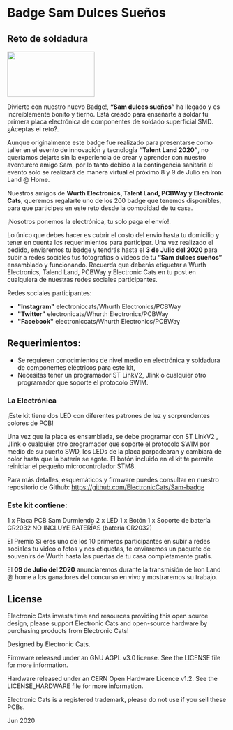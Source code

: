 # Badge Sam Dulces Sueños
## Reto de soldadura 

<a href="https://electroniccats.com/store">
  <img src="https://electroniccats.com/wp-content/uploads/badge_store.png" width="200" height="104" />
</a>

Divierte con nuestro nuevo Badge!, __“Sam dulces sueños”__ ha llegado y es increíblemente bonito y tierno. Está creado para enseñarte a soldar tu primera placa electrónica de componentes de soldado superficial SMD. ¿Aceptas el reto?.

Aunque originalmente este badge fue realizado para presentarse como taller en el evento de innovación y tecnología __“Talent Land 2020”__, no queríamos dejarte sin la experiencia de crear y aprender con nuestro aventurero amigo Sam, por lo tanto debido a la contingencia sanitaria el evento solo se realizará de manera virtual el próximo 8 y 9 de Julio en Iron Land @ Home. 

Nuestros amigos de **Wurth Electronics, Talent Land, PCBWay y Electronic Cats**, queremos regalarte uno de los 200 badge que tenemos disponibles, para que participes en este reto desde la comodidad de tu casa.

¡Nosotros ponemos la electrónica, tu solo paga el envío!. 

Lo único que debes hacer es cubrir el costo del envio hasta tu domicilio y tener en cuenta los requerimientos para participar. 
Una vez realizado el pedido, enviaremos tu badge y tendrás hasta el **3 de Julio del 2020** para subir a redes sociales tus  fotografías o videos de tu __“Sam dulces sueños”__ ensamblado y funcionando. Recuerda que deberás etiquetar a Wurth Electronics, Talend Land, PCBWay y Electronic Cats en tu post en cualquiera de nuestras redes sociales participantes. 

Redes sociales participantes:
- **"Instagram"** electroniccats/Whurth Electronics/PCBWay
- **"Twitter"** electronicats/Whurth Electronics/PCBWay
- **"Facebook"** electroniccats/Whurth Electronics/PCBWay

## Requerimientos:
- Se requieren conocimientos de nivel medio en electrónica y soldadura de componentes eléctricos para este kit, 
- Necesitas tener un programador ST LinkV2, Jlink o cualquier otro programador que soporte el protocolo SWIM.

### La Electrónica

¡Este kit tiene dos LED con diferentes patrones de luz y sorprendentes colores de PCB! 

Una vez que la placa es ensamblada, se debe programar con ST LinkV2 , Jlink o cualquier otro programador que soporte el protocolo SWIM por medio de su puerto SWD, los LEDs de la placa parpadearan y cambiará de color hasta que la batería se agote. El botón incluido en el kit te permite reiniciar el pequeño microcontrolador STM8.

Para más detalles, esquemáticos y firmware puedes consultar en nuestro repositorio de Github: https://github.com/ElectronicCats/Sam-badge

### Este kit contiene:

1 x Placa PCB Sam Durmiendo
2 x LED
1 x Botón
1 x Soporte de batería CR2032
NO INCLUYE BATERÍAS (batería CR2032)

El Premio
Si eres uno de los 10 primeros participantes en subir a redes sociales tu video o fotos y nos etiquetas, te enviaremos un paquete de souvenirs de Wurth hasta las puertas de tu casa completamente gratis.

El **09 de Julio del 2020** anunciaremos durante la transmisión de Iron Land @ home a los ganadores del concurso en vivo y mostraremos su trabajo.


## License

Electronic Cats invests time and resources providing this open source design, please support Electronic Cats and open-source hardware by purchasing products from Electronic Cats!

Designed by Electronic Cats.

Firmware released under an GNU AGPL v3.0 license. See the LICENSE file for more information.

Hardware released under an CERN Open Hardware Licence v1.2. See the LICENSE_HARDWARE file for more information.

Electronic Cats is a registered trademark, please do not use if you sell these PCBs.

Jun 2020
